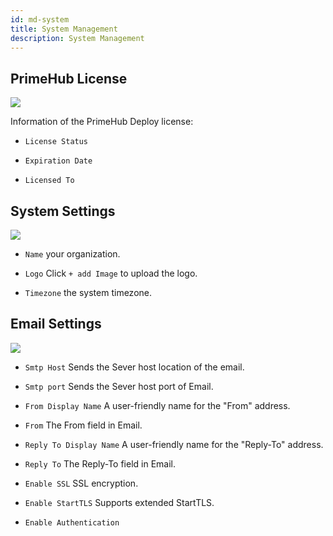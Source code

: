 ```yaml
---
id: md-system
title: System Management
description: System Management
---
```


## PrimeHub License

![](assets/license_key_v24.png)

Information of the PrimeHub Deploy license:

+ `License Status`

+ `Expiration Date`

+ `Licensed To`

## System Settings

![](assets/md_system_1_v26.png)

+ `Name` your organization.

+ `Logo` Click `+ add Image` to upload the logo.

+ `Timezone` the system timezone.

## Email Settings

![](assets/system_2_v26.png)

+ `Smtp Host` Sends the Sever host location of the email.

+ `Smtp port` Sends the Sever host port of Email.

+ `From Display Name` A user-friendly name for the "From" address.

+ `From` The From field in Email.

+ `Reply To Display Name` A user-friendly name for the "Reply-To" address.

+ `Reply To` The Reply-To field in Email.

+ `Enable SSL` SSL encryption.

+ `Enable StartTLS` Supports extended StartTLS.

+ `Enable Authentication`
